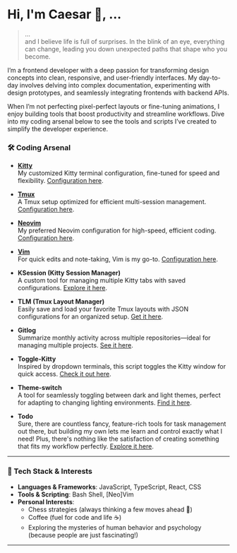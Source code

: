 # Hi, I'm Caesar 👋, ...

> ...  
> and I believe life is full of surprises. In the blink of an eye, everything can change, leading you down unexpected paths that shape who you become.

I’m a frontend developer with a deep passion for transforming design concepts into clean, responsive, and user-friendly interfaces. My day-to-day involves delving into complex documentation, experimenting with design prototypes, and seamlessly integrating frontends with backend APIs.

When I’m not perfecting pixel-perfect layouts or fine-tuning animations, I enjoy building tools that boost productivity and streamline workflows. Dive into my coding arsenal below to see the tools and scripts I’ve created to simplify the developer experience.

### 🛠 Coding Arsenal

-   **[Kitty](https://sw.kovidgoyal.net/kitty/)**  
    My customized Kitty terminal configuration, fine-tuned for speed and flexibility. [Configuration here](https://github.com/caesar003/kitty.conf).

-   **[Tmux](https://github.com/tmux/tmux)**  
    A Tmux setup optimized for efficient multi-session management. [Configuration here](https://github.com/caesar003/tmux-config).

-   **[Neovim](https://neovim.io/)**  
    My preferred Neovim configuration for high-speed, efficient coding. [Configuration here](https://github.com/caesar003/nvimconfig).

-   **[Vim](https://www.vim.org/)**  
    For quick edits and note-taking, Vim is my go-to. [Configuration here](https://github.com/caesar003/vimrc).

-   **KSession (Kitty Session Manager)**  
    A custom tool for managing multiple Kitty tabs with saved configurations. [Explore it here](https://github.com/caesar003/ksession).

-   **TLM (Tmux Layout Manager)**  
    Easily save and load your favorite Tmux layouts with JSON configurations for an organized setup. [Get it here](https://github.com/caesar003/tlm).

-   **Gitlog**  
    Summarize monthly activity across multiple repositories—ideal for managing multiple projects. [See it here](https://github.com/caesar003/gitlog).

-   **Toggle-Kitty**  
    Inspired by dropdown terminals, this script toggles the Kitty window for quick access. [Check it out here](https://github.com/caesar003/toggle-kitty.git).

-   **Theme-switch**  
    A tool for seamlessly toggling between dark and light themes, perfect for adapting to changing lighting environments. [Find it here](https://github.com/caesar003/theme-switch.git).

-   **Todo**  
    Sure, there are countless fancy, feature-rich tools for task management out there, but building my own lets me learn and control exactly what I need! Plus, there's nothing like the satisfaction of creating something that fits my workflow perfectly. [Explore it here](https://github.com/caesar003/todo.git).

---

### 🔧 Tech Stack & Interests

-   **Languages & Frameworks**: JavaScript, TypeScript, React, CSS
-   **Tools & Scripting**: Bash Shell, [Neo]Vim
-   **Personal Interests**:
    -   Chess strategies (always thinking a few moves ahead 🧠)
    -   Coffee (fuel for code and life ☕)
    -   Exploring the mysteries of human behavior and psychology (because people are just fascinating!)

---
